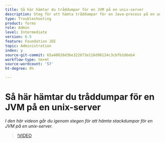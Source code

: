 ```yaml
---
title: Så här hämtar du tråddumpar för en JVM på en unix-server
description: Steg för att hämta tråddumpar för en Java-process på en unix-server
type: Troubleshooting
product: forms
role: Admin
level: Intermediate
version: 6.5
feature: Foundation JEE
topic: Administration
index: y
source-git-commit: 65a40826d3be322673e116d98124c3cbfb1d6eb4
workflow-type: tm+mt
source-wordcount: '57'
ht-degree: 0%

---
```



# Så här hämtar du tråddumpar för en JVM på en unix-server

*I den här videon går du igenom stegen för att hämta stackdumpar för en JVM på en unix-server.*

>[!VIDEO](https://video.tv.adobe.com/v/335492?quality=9&learn=on)